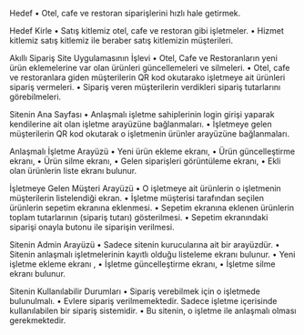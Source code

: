 
Hedef
  •	Otel, cafe ve restoran siparişlerini hızlı hale getirmek.
    
Hedef Kirle
  •	Satış kitlemiz otel, cafe ve restoran gibi işletmeler.
  •	Hizmet kitlemiz satış kitlemiz ile beraber satış kitlemizin müşterileri.
    
Akıllı Sipariş Site Uygulamasının İşlevi
  •	Otel, Cafe ve Restoranların yeni ürün eklemelerine var olan ürünleri güncellemeleri ve silmeleri.
  •	Otel, cafe ve restoranlara giden müşterilerin QR kod okutarako işletmeye ait ürünleri sipariş vermeleri.
  •	Sipariş veren müşterilerin verdikleri sipariş tutarlarını görebilmeleri.

Sitenin Ana Sayfası
  •	Anlaşmalı işletme sahiplerinin login girişi yaparak kendilerine ait olan işletme arayüzüne bağlanmaları.
  •	İşletmeye gelen müşterilerin QR kod okutarak o işletmenin ürünler arayüzüne bağlanmaları.

Anlaşmalı İşletme Arayüzü
  •	Yeni ürün ekleme ekranı,
  •	Ürün güncelleştirme ekranı,
  •	Ürün silme ekranı,
  •	Gelen siparişleri görüntüleme ekranı,
  •	Ekli olan ürünlerin liste ekranı bulunur.
  
İşletmeye Gelen Müşteri Arayüzü
  •	O işletmeye ait ürünlerin o işletmenin müşterilerin  listelendiği ekran.
  •	İşletme müşterisi tarafından seçilen ürünlerin sepetim ekranına eklenmesi.
  •	Sepetim ekranına eklenen ürünlerin toplam tutarlarının (sipariş tutarı) gösterilmesi.
  •	Sepetim ekranındaki siparişi onayla butonu ile siparişin verilmesi.
  
Sitenin Admin Arayüzü
  •	Sadece sitenin kurucularına ait bir arayüzdür.
  •	Sitenin anlaşmalı işletmelerinin kayıtlı olduğu listeleme ekranı bulunur.
  •	Yeni işletme ekleme ekranı ,
  •	İşletme güncelleştirme ekranı,
  •	İşletme silme ekranı bulunur.
  
Sitenin Kullanılabilir Durumları
  •	Sipariş verebilmek için o işletmede bulunulmalı.
  •	Evlere sipariş verilmemektedir. Sadece işletme içerisinde kullanılabilen bir sipariş sistemidir.
  •	Bu sitenin, o işletme ile anlaşmalı olması gerekmektedir.
  
